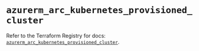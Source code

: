 # `azurerm_arc_kubernetes_provisioned_cluster`

Refer to the Terraform Registry for docs: [`azurerm_arc_kubernetes_provisioned_cluster`](https://registry.terraform.io/providers/hashicorp/azurerm/4.27.0/docs/resources/arc_kubernetes_provisioned_cluster).
